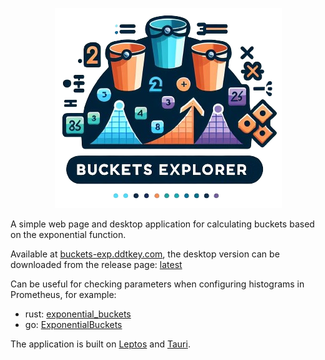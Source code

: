 <p align="center"><img alt="exponential-buckets-explorer" src="https://github.com/DDtKey/exponential-buckets-explorer/raw/main/assets/images/logo.png"></p>

A simple web page and desktop application for calculating buckets based on the exponential function.

Available at [buckets-exp.ddtkey.com](https://buckets-exp.ddtkey.com/), the desktop version can be downloaded from the release page: [latest](https://github.com/DDtKey/exponential-buckets-explorer/releases/latest)

Can be useful for checking parameters when configuring histograms in Prometheus, for example:
- rust: [exponential_buckets](https://docs.rs/prometheus/0.13.3/prometheus/fn.exponential_buckets.html)
- go: [ExponentialBuckets](https://pkg.go.dev/github.com/prometheus/client_golang/prometheus#ExponentialBuckets)

The application is built on [Leptos] and [Tauri].


[Leptos]: https://github.com/leptos-rs/leptos
[Tauri]: https://github.com/tauri-apps/tauri
